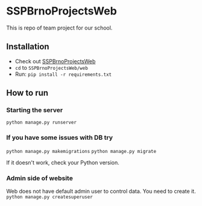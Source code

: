 # SSPBrnoProjectsWeb
This is repo of team project for our school.


## Installation

* Check out [SSPBrnoProjectsWeb](https://github.com/ocasek/SSPBrnoProjectsWeb)
* `cd` to `SSPBrnoProjectsWeb/web`
* Run:
  `pip install -r requirements.txt`

## How to run

### Starting the server
`python manage.py runserver`

### If you have some issues with DB try
`python manage.py makemigrations`
`python manage.py migrate`


If it doesn't work, check your Python version.

### Admin side of website
Web does not have default admin user to control data. You need to create it.
`python manage.py createsuperuser`
